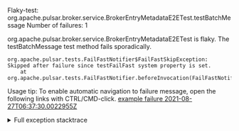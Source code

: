         
Flaky-test: org.apache.pulsar.broker.service.BrokerEntryMetadataE2ETest.testBatchMessage
Number of failures: 1

org.apache.pulsar.broker.service.BrokerEntryMetadataE2ETest is flaky. The testBatchMessage test method fails sporadically.

```
org.apache.pulsar.tests.FailFastNotifier$FailFastSkipException: Skipped after failure since testFailFast system property is set.
	at org.apache.pulsar.tests.FailFastNotifier.beforeInvocation(FailFastNotifier.java:88)

```

Usage tip: To enable automatic navigation to failure message, open the following links with CTRL/CMD-click.
[example failure 2021-08-27T06:37:30.0022955Z](https://github.com/apache/pulsar/runs/3440411059?check_suite_focus=true#step:9:1741)


<details>
<summary>Full exception stacktrace</summary>
<code><pre>
org.apache.pulsar.tests.FailFastNotifier$FailFastSkipException: Skipped after failure since testFailFast system property is set.
	at org.apache.pulsar.tests.FailFastNotifier.beforeInvocation(FailFastNotifier.java:88)

</pre></code>
</details>

